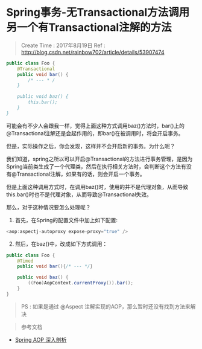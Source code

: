 
# Spring事务-无Transactional方法调用另一个有Transactional注解的方法

> Create Time : 2017年8月19日 Ref : http://blog.csdn.net/rainbow702/article/details/53907474

```Java
public class Foo {
    @Transactional 
    public void bar() {
        /* --- * /
    }

    public void baz() {
        this.bar();
    }
}
```

可能会有不少人会跟我一样，觉得上面这种方式调用baz()方法时，bar()上的@Transactional注解还是会起作用的，即bar()在被调用时，将会开启事务。

但是，实际操作之后，你会发现，这样并不会开启新的事务。为什么呢？

我们知道，spring之所以可以开启@Transactional的方法进行事务管理，是因为Spring当前类生成了一个代理类，然后在执行相关方法时，会判断这个方法有没有@Transactional注解，如果有的话，则会开启一个事务。

但是上面这种调用方式时，在调用baz()时，使用的并不是代理对象，从而导致this.bar()时也不是代理对象，从而导致@Transactional失效。

那么，对于这种情况要怎么处理呢？

1. 首先，在Spring的配置文件中加上如下配置:

```Java
<aop:aspectj-autoproxy expose-proxy="true" />
```

2. 然后，在baz()中，改成如下方式调用：

```Java
public class Foo {
    @Timed
    public void bar(){/* --- */}

    public void baz() {
        ((Foo)AopContext.currentProxy()).bar();
    }
}
```

> PS : 如果是通过 @Aspect 注解实现的AOP，那么暂时还没有找到方法来解决

> 参考文档

* [Spring AOP 深入剖析](./Spring-AOP-深入剖析.md)


